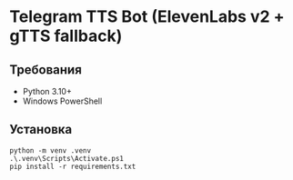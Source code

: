# Telegram TTS Bot (ElevenLabs v2 + gTTS fallback)

## Требования
- Python 3.10+
- Windows PowerShell

## Установка
```pwsh
python -m venv .venv
.\.venv\Scripts\Activate.ps1
pip install -r requirements.txt
